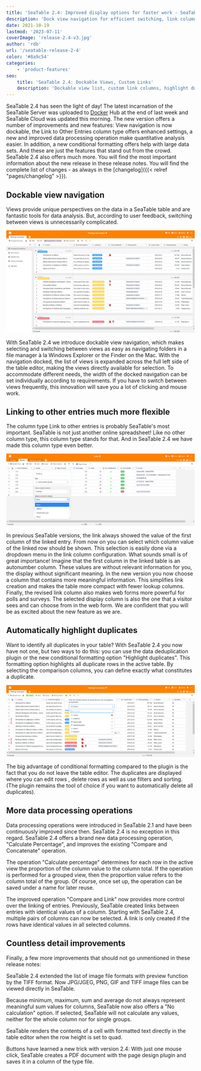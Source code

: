 ```yaml
---
title: 'SeaTable 2.4: Improved display options for faster work - SeaTable'
description: 'Dock view navigation for efficient switching, link columns now pick any display field. Conditional formatting highlights duplicates, percentage calc shows row shares. PDF generation by button, TIFF preview added, advanced compare & link – plus dozens of UI tweaks for a powerful, streamlined team workflow.'
date: 2021-10-19
lastmod: '2023-07-11'
coverImage: 'release-2.4-v3.jpg'
author: 'rdb'
url: '/seatable-release-2-4'
color: '#8a9c54'
categories:
    - 'product-features'
seo:
    title: 'SeaTable 2.4: Dockable Views, Custom Links'
    description: 'Dockable view list, custom link columns, highlight duplicates, new percentage calc, PDF via button: SeaTable 2.4 is smarter and faster than ever!'
---
```


SeaTable 2.4 has seen the light of day! The latest incarnation of the SeaTable Server was uploaded to [Docker](https://hub.docker.com/u/seatable) Hub at the end of last week and SeaTable Cloud was updated this morning. The new version offers a number of improvements and new features: View navigation is now dockable, the Link to Other Entries column type offers enhanced settings, a new and improved data processing operation make quantitative analysis easier. In addition, a new conditional formatting offers help with large data sets. And these are just the features that stand out from the crowd. SeaTable 2.4 also offers much more. You will find the most important information about the new release in these release notes. You will find the complete list of changes - as always in the [changelog]({{< relref "pages/changelog" >}}).

## Dockable view navigation

Views provide unique perspectives on the data in a SeaTable table and are fantastic tools for data analysis. But, according to user feedback, switching between views is unnecessarily complicated.

![Pinnable view navigation](Pinnable_View_Navigation_1448x787.png)

With SeaTable 2.4 we introduce dockable view navigation, which makes selecting and switching between views as easy as navigating folders in a file manager à la Windows Explorer or the Finder on the Mac. With the navigation docked, the list of views is expanded across the full left side of the table editor, making the views directly available for selection. To accommodate different needs, the width of the docked navigation can be set individually according to requirements. If you have to switch between views frequently, this innovation will save you a lot of clicking and mouse work.

## Linking to other entries much more flexible

The column type Link to other entries is probably SeaTable's most important. SeaTable is not just another online spreadsheet! Like no other column type, this column type stands for that. And in SeaTable 2.4 we have made this column type even better.

![More display options for link column](More_Flexible_Link_Column_raw_1448x554.png)

In previous SeaTable versions, the link always showed the value of the first column of the linked entry. From now on you can select which column value of the linked row should be shown. This selection is easily done via a dropdown menu in the link column configuration. What sounds small is of great importance! Imagine that the first column in the linked table is an autonumber column. These values are without relevant information for you, the display without significant meaning. In the new version you now choose a column that contains more meaningful information. This simplifies link creation and makes the table more compact with fewer lookup columns. Finally, the revised link column also makes web forms more powerful for polls and surveys. The selected display column is also the one that a visitor sees and can choose from in the web form. We are confident that you will be as excited about the new feature as we are.

## Automatically highlight duplicates

Want to identify all duplicates in your table? With SeaTable 2.4 you now have not one, but two ways to do this: you can use the data deduplication plugin or the new conditional formatting option "Highlight duplicates". This formatting option highlights all duplicate rows in the active table. By selecting the comparison columns, you can define exactly what constitutes a duplicate.

![New conditional formatting option "Highlight duplicates](Highlight_duplicates_1448x554.png)

The big advantage of conditional formatting compared to the plugin is the fact that you do not leave the table editor. The duplicates are displayed where you can edit rows , delete rows as well as use filters and sorting. (The plugin remains the tool of choice if you want to automatically delete all duplicates).

## More data processing operations

Data processing operations were introduced in SeaTable 2.1 and have been continuously improved since then. SeaTable 2.4 is no exception in this regard. SeaTable 2.4 offers a brand new data processing operation, "Calculate Percentage", and improves the existing "Compare and Concatenate" operation.

The operation "Calculate percentage" determines for each row in the active view the proportion of the column value to the column total. If the operation is performed for a grouped view, then the proportion value refers to the column total of the group. Of course, once set up, the operation can be saved under a name for later reuse.

The improved operation "Compare and Link" now provides more control over the linking of entries. Previously, SeaTable created links between entries with identical values of a column. Starting with SeaTable 2.4, multiple pairs of columns can now be selected. A link is only created if the rows have identical values in all selected columns.

## Countless detail improvements

Finally, a few more improvements that should not go unmentioned in these release notes:

SeaTable 2.4 extended the list of image file formats with preview function by the TIFF format. Now JPG/JGEG, PNG, GIF and TIFF image files can be viewed directly in SeaTable.

Because minimum, maximum, sum and average do not always represent meaningful sum values for columns, SeaTable now also offers a "No calculation" option. If selected, SeaTable will not calculate any values, neither for the whole column nor for single groups.

SeaTable renders the contents of a cell with formatted text directly in the table editor when the row height is set to quad.

Buttons have learned a new trick with version 2.4: With just one mouse click, SeaTable creates a PDF document with the page design plugin and saves it in a column of the type file.
